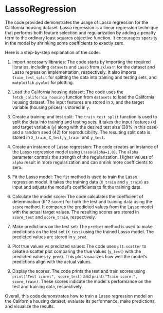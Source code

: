# LassoRegression

The code provided demonstrates the usage of Lasso regression for the California housing dataset. Lasso regression is a linear regression technique that performs both feature selection and regularization by adding a penalty term to the ordinary least squares objective function. It encourages sparsity in the model by shrinking some coefficients to exactly zero.

Here is a step-by-step explanation of the code:

1. Import necessary libraries: The code starts by importing the required libraries, including `datasets` and `Lasso` from `sklearn` for the dataset and Lasso regression implementation, respectively. It also imports `train_test_split` for splitting the data into training and testing sets, and `matplotlib.pyplot` for plotting.

2. Load the California housing dataset: The code uses the `fetch_california_housing` function from `datasets` to load the California housing dataset. The input features are stored in `X`, and the target variable (housing prices) is stored in `y`.

3. Create a training and test split: The `train_test_split` function is used to split the data into training and testing sets. It takes the input features (`X`) and target variable (`y`) along with the desired test size (30% in this case) and a random seed (42) for reproducibility. The resulting split data is stored in `X_train`, `X_test`, `y_train`, and `y_test`.

4. Create an instance of Lasso regression: The code creates an instance of the Lasso regression model using `Lasso(alpha=1.0)`. The `alpha` parameter controls the strength of the regularization. Higher values of `alpha` result in more regularization and can shrink more coefficients to zero.

5. Fit the Lasso model: The `fit` method is used to train the Lasso regression model. It takes the training data (`X_train` and `y_train`) as input and adjusts the model's coefficients to fit the training data.

6. Calculate the model score: The code calculates the coefficient of determination (R^2 score) for both the test and training data using the `score` method. It compares the predicted values from the Lasso model with the actual target values. The resulting scores are stored in `score_test` and `score_train`, respectively.

7. Make predictions on the test set: The `predict` method is used to make predictions on the test set (`X_test`) using the trained Lasso model. The predicted values are stored in `y_pred`.

8. Plot true values vs predicted values: The code uses `plt.scatter` to create a scatter plot comparing the true values (`y_test`) with the predicted values (`y_pred`). This plot visualizes how well the model's predictions align with the actual values.

9. Display the scores: The code prints the test and train scores using `print("Test score:", score_test)` and `print("Train score:", score_train)`. These scores indicate the model's performance on the test and training data, respectively.

Overall, this code demonstrates how to train a Lasso regression model on the California housing dataset, evaluate its performance, make predictions, and visualize the results.

